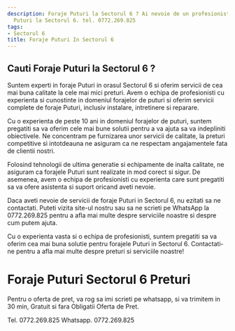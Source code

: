```yaml
---
description: Foraje Puturi la Sectorul 6 ? Ai nevoie de un profesionist in Foraje
  Puturi la Sectorul 6. tel. 0772.269.825
tags:
- Sectorul 6
title: Foraje Puturi In Sectorul 6
---
```



## Cauti Foraje Puturi la Sectorul 6 ?


Suntem experti in foraje Puturi in orasul Sectorul 6 si oferim servicii de cea mai buna calitate la cele mai mici preturi. Avem o echipa de profesionisti cu experienta si cunostinte in domeniul forajelor de puturi si oferim servicii complete de foraje Puturi, inclusiv instalare, intretinere si reparare.

Cu o experienta de peste 10 ani in domeniul forajelor de puturi, suntem pregatiti sa va oferim cele mai bune solutii pentru a va ajuta sa va indepliniti obiectivele. Ne concentram pe furnizarea unor servicii de calitate, la preturi competitive si intotdeauna ne asiguram ca ne respectam angajamentele fata de clientii nostri.

Folosind tehnologii de ultima generatie si echipamente de inalta calitate, ne asiguram ca forajele Puturi sunt realizate in mod corect si sigur. De asemenea, avem o echipa de profesionisti cu experienta care sunt pregatiti sa va ofere asistenta si suport oricand aveti nevoie.

Daca aveti nevoie de servicii de foraje Puturi in Sectorul 6, nu ezitati sa ne contactati. Puteti vizita site-ul nostru sau sa ne scrieti pe WhatsApp la 0772.269.825 pentru a afla mai multe despre serviciile noastre si despre cum putem ajuta. 

Cu o experienta vasta si o echipa de profesionisti, suntem pregatiti sa va oferim cea mai buna solutie pentru forajele Puturi in Sectorul 6. Contactati-ne pentru a afla mai multe despre preturi si serviciile noastre!

# Foraje Puturi Sectorul 6 Preturi
Pentru o oferta de pret, va rog sa imi scrieti pe whatsapp, si va trimitem in 30 min, Gratuit si fara Obligatii Oferta de Pret.

Tel. 0772.269.825
Whatsapp. 0772.269.825